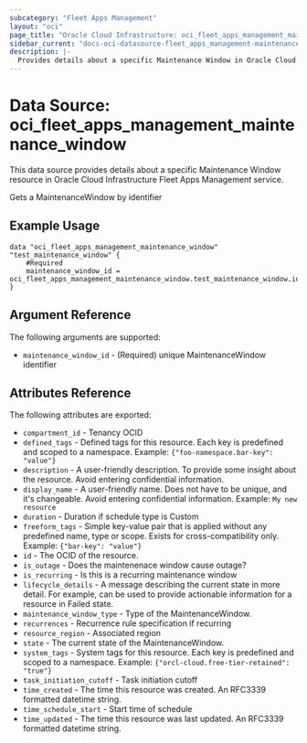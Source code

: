 ```yaml
---
subcategory: "Fleet Apps Management"
layout: "oci"
page_title: "Oracle Cloud Infrastructure: oci_fleet_apps_management_maintenance_window"
sidebar_current: "docs-oci-datasource-fleet_apps_management-maintenance_window"
description: |-
  Provides details about a specific Maintenance Window in Oracle Cloud Infrastructure Fleet Apps Management service
---
```


# Data Source: oci_fleet_apps_management_maintenance_window
This data source provides details about a specific Maintenance Window resource in Oracle Cloud Infrastructure Fleet Apps Management service.

Gets a MaintenanceWindow by identifier

## Example Usage

```hcl
data "oci_fleet_apps_management_maintenance_window" "test_maintenance_window" {
	#Required
	maintenance_window_id = oci_fleet_apps_management_maintenance_window.test_maintenance_window.id
}
```

## Argument Reference

The following arguments are supported:

* `maintenance_window_id` - (Required) unique MaintenanceWindow identifier


## Attributes Reference

The following attributes are exported:

* `compartment_id` - Tenancy OCID
* `defined_tags` - Defined tags for this resource. Each key is predefined and scoped to a namespace. Example: `{"foo-namespace.bar-key": "value"}` 
* `description` - A user-friendly description. To provide some insight about the resource. Avoid entering confidential information. 
* `display_name` - A user-friendly name. Does not have to be unique, and it's changeable. Avoid entering confidential information.  Example: `My new resource` 
* `duration` - Duration if schedule type is Custom
* `freeform_tags` - Simple key-value pair that is applied without any predefined name, type or scope. Exists for cross-compatibility only. Example: `{"bar-key": "value"}` 
* `id` - The OCID of the resource.
* `is_outage` - Does the maintenenace window cause outage?
* `is_recurring` - Is this is a recurring maintenance window
* `lifecycle_details` - A message describing the current state in more detail. For example, can be used to provide actionable information for a resource in Failed state.
* `maintenance_window_type` - Type of the MaintenanceWindow.
* `recurrences` - Recurrence rule specification if recurring
* `resource_region` - Associated region
* `state` - The current state of the MaintenanceWindow.
* `system_tags` - System tags for this resource. Each key is predefined and scoped to a namespace. Example: `{"orcl-cloud.free-tier-retained": "true"}` 
* `task_initiation_cutoff` - Task initiation cutoff
* `time_created` - The time this resource was created. An RFC3339 formatted datetime string.
* `time_schedule_start` - Start time of schedule
* `time_updated` - The time this resource was last updated. An RFC3339 formatted datetime string.


